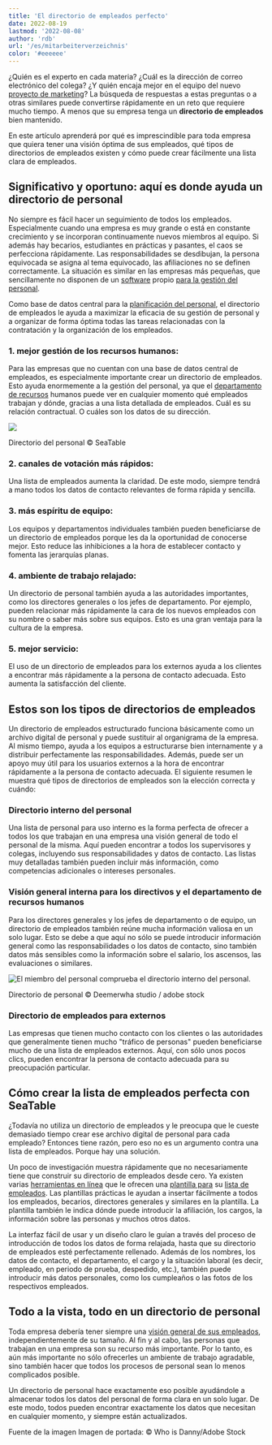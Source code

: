```yaml
---
title: 'El directorio de empleados perfecto'
date: 2022-08-19
lastmod: '2022-08-08'
author: 'rdb'
url: '/es/mitarbeiterverzeichnis'
color: '#eeeeee'
---
```


¿Quién es el experto en cada materia? ¿Cuál es la dirección de correo electrónico del colega? ¿Y quién encaja mejor en el equipo del nuevo [proyecto de marketing](https://seatable.io/es/vorlagen-projektplanung/)? La búsqueda de respuestas a estas preguntas o a otras similares puede convertirse rápidamente en un reto que requiere mucho tiempo. A menos que su empresa tenga un **directorio de empleados** bien mantenido.

En este artículo aprenderá por qué es imprescindible para toda empresa que quiera tener una visión óptima de sus empleados, qué tipos de directorios de empleados existen y cómo puede crear fácilmente una lista clara de empleados.

## Significativo y oportuno: aquí es donde ayuda un directorio de personal

No siempre es fácil hacer un seguimiento de todos los empleados. Especialmente cuando una empresa es muy grande o está en constante crecimiento y se incorporan continuamente nuevos miembros al equipo. Si además hay becarios, estudiantes en prácticas y pasantes, el caos se perfecciona rápidamente. Las responsabilidades se desdibujan, la persona equivocada se asigna al tema equivocado, las afiliaciones no se definen correctamente. La situación es similar en las empresas más pequeñas, que sencillamente no disponen de un [software](https://seatable.io/es/projekt-management-tool/) propio [para la gestión del personal](https://seatable.io/es/projekt-management-tool/).

Como base de datos central para la [planificación del personal](https://seatable.io/es/personalplanung-excel-vorlage-kostenlos/), el directorio de empleados le ayuda a maximizar la eficacia de su gestión de personal y a organizar de forma óptima todas las tareas relacionadas con la contratación y la organización de los empleados.

### 1\. mejor gestión de los recursos humanos:

Para las empresas que no cuentan con una base de datos central de empleados, es especialmente importante crear un directorio de empleados. Esto ayuda enormemente a la gestión del personal, ya que el [departamento de recursos](https://seatable.io/es/personalwesen/) humanos puede ver en cualquier momento qué empleados trabajan y dónde, gracias a una lista detallada de empleados. Cuál es su relación contractual. O cuáles son los datos de su dirección.

![](https://seatable.io/wp-content/uploads/2022/08/MItarbeiterverzeichnis-1088x399.png)

Directorio del personal © SeaTable

### 2\. canales de votación más rápidos:

Una lista de empleados aumenta la claridad. De este modo, siempre tendrá a mano todos los datos de contacto relevantes de forma rápida y sencilla.

### 3\. más espíritu de equipo:

Los equipos y departamentos individuales también pueden beneficiarse de un directorio de empleados porque les da la oportunidad de conocerse mejor. Esto reduce las inhibiciones a la hora de establecer contacto y fomenta las jerarquías planas.

### 4\. ambiente de trabajo relajado:

Un directorio de personal también ayuda a las autoridades importantes, como los directores generales o los jefes de departamento. Por ejemplo, pueden relacionar más rápidamente la cara de los nuevos empleados con su nombre o saber más sobre sus equipos. Esto es una gran ventaja para la cultura de la empresa.

### 5\. mejor servicio:

El uso de un directorio de empleados para los externos ayuda a los clientes a encontrar más rápidamente a la persona de contacto adecuada. Esto aumenta la satisfacción del cliente.

## Estos son los tipos de directorios de empleados

Un directorio de empleados estructurado funciona básicamente como un archivo digital de personal y puede sustituir al organigrama de la empresa. Al mismo tiempo, ayuda a los equipos a estructurarse bien internamente y a distribuir perfectamente las responsabilidades. Además, puede ser un apoyo muy útil para los usuarios externos a la hora de encontrar rápidamente a la persona de contacto adecuada. El siguiente resumen le muestra qué tipos de directorios de empleados son la elección correcta y cuándo:

### Directorio interno del personal

Una lista de personal para uso interno es la forma perfecta de ofrecer a todos los que trabajan en una empresa una visión general de todo el personal de la misma. Aquí pueden encontrar a todos los supervisores y colegas, incluyendo sus responsabilidades y datos de contacto. Las listas muy detalladas también pueden incluir más información, como competencias adicionales o intereses personales.

### Visión general interna para los directivos y el departamento de recursos humanos

Para los directores generales y los jefes de departamento o de equipo, un directorio de empleados también reúne mucha información valiosa en un solo lugar. Esto se debe a que aquí no sólo se puede introducir información general como las responsabilidades o los datos de contacto, sino también datos más sensibles como la información sobre el salario, los ascensos, las evaluaciones o similares.

![El miembro del personal comprueba el directorio interno del personal.](https://seatable.io/wp-content/uploads/2022/08/Mitarbeiterverzeichnis_AdobeStock_451832202-711x474.jpg)

Directorio de personal © Deemerwha studio / adobe stock

### Directorio de empleados para externos

Las empresas que tienen mucho contacto con los clientes o las autoridades que generalmente tienen mucho "tráfico de personas" pueden beneficiarse mucho de una lista de empleados externos. Aquí, con sólo unos pocos clics, pueden encontrar la persona de contacto adecuada para su preocupación particular.

## Cómo crear la lista de empleados perfecta con SeaTable

¿Todavía no utiliza un directorio de empleados y le preocupa que le cueste demasiado tiempo crear ese archivo digital de personal para cada empleado? Entonces tiene razón, pero eso no es un argumento contra una lista de empleados. Porque hay una solución.

Un poco de investigación muestra rápidamente que no necesariamente tiene que construir su directorio de empleados desde cero. Ya existen varias [herramientas en línea](https://seatable.io/es/projekt-management-tool/) que le ofrecen una [plantilla para](https://seatable.io/es/vorlage/ijapmslssfu7r-6q6x9boq/) su [lista de empleados](https://seatable.io/es/vorlage/ijapmslssfu7r-6q6x9boq/). Las plantillas prácticas le ayudan a insertar fácilmente a todos los empleados, becarios, directores generales y similares en la plantilla. La plantilla también le indica dónde puede introducir la afiliación, los cargos, la información sobre las personas y muchos otros datos.

La interfaz fácil de usar y un diseño claro le guían a través del proceso de introducción de todos los datos de forma relajada, hasta que su directorio de empleados esté perfectamente rellenado. Además de los nombres, los datos de contacto, el departamento, el cargo y la situación laboral (es decir, empleado, en periodo de prueba, despedido, etc.), también puede introducir más datos personales, como los cumpleaños o las fotos de los respectivos empleados.

## Todo a la vista, todo en un directorio de personal

Toda empresa debería tener siempre una [visión general de sus empleados](https://seatable.io/es/urlaubs-planer/), independientemente de su tamaño. Al fin y al cabo, las personas que trabajan en una empresa son su recurso más importante. Por lo tanto, es aún más importante no sólo ofrecerles un ambiente de trabajo agradable, sino también hacer que todos los procesos de personal sean lo menos complicados posible.

Un directorio de personal hace exactamente eso posible ayudándole a almacenar todos los datos del personal de forma clara en un solo lugar. De este modo, todos pueden encontrar exactamente los datos que necesitan en cualquier momento, y siempre están actualizados.

Fuente de la imagen Imagen de portada: © Who is Danny/Adobe Stock

